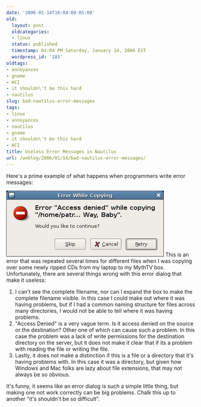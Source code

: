 ```yaml
---
date: '2006-01-14T16:04:00-05:00'
old:
  layout: post
  oldcategories:
  - linux
  status: published
  timestamp: 04:04 PM Saturday, January 14, 2006 EST
  wordpress_id: '183'
oldtags:
- annoyances
- gnome
- HCI
- it shouldn\'t be this hard
- nautilus
slug: bad-nautilus-error-messages
tags:
- linux
- annoyances
- nautilus
- gnome
- it shouldn\'t be this hard
- HCI
title: Useless Error Messages in Nautilus
url: /weblog/2006/01/14/bad-nautilus-error-messages/
---
```


Here's a prime example of what happens when programmers write error messages:

<img src="/weblog/media/2006/01/uselessErrorMessages.png">
This is an error that was repeated several times for different files when I was copying over some newly ripped CDs from my laptop to my MythTV box. Unfortunately, there are several things wrong with this error dialog that make it useless:

1. I can't see the complete filename, nor can I expand the box to make the complete filename visible.  In this case I could make out where it was having problems, but if I had a common naming structure for files across many directories, I would not be able to tell where it was having problems.
2. "Access Denied" is a very vague term.  Is it access denied on the source or the destination?  Other one of which can cause such a problem.  In this case the problem was a lack of write permissions for the destination directory on the server, but it does not make it clear that if its a problem with reading the file or writing the file.
3. Lastly, it does not make a distinction if this is a file or a directory that it's having problems with.  In this case it was a directory, but given how
Windows and Mac folks are lazy about file extensions, that may not always be so obvious.

It's funny, it seems like an error dialog is such a simple little thing, but making one not work correctly can be big problems.  Chalk this up to another "it's shouldn't be so difficult".